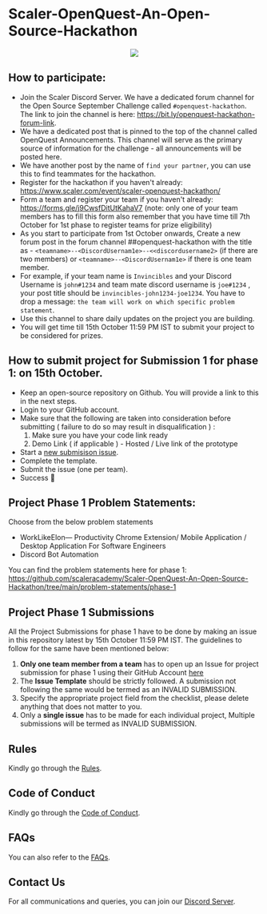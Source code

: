 # Scaler-OpenQuest-An-Open-Source-Hackathon


<a href="https://www.scaler.com/event/scaler-openquest-hackathon/">
  <p align="center">
    <img src="https://d2beiqkhq929f0.cloudfront.net/public_assets/assets/000/050/419/original/LP_Banner-100.webp?1695551810" />
  </p>
</a>

## How to participate:
- Join the Scaler Discord Server. We have a dedicated forum channel for the Open Source September Challenge called `#openquest-hackathon`.  The link to join the channel is here:  https://bit.ly/openquest-hackathon-forum-link.
- We have a dedicated post that is pinned to the top of the channel called OpenQuest Announcements. This channel will serve as the primary source of information for the challenge - all announcements will be posted here.
- We have another post by the name of ``find your partner``, you can use this to find teammates for the hackathon.
- Register for the hackathon if you haven't already: https://www.scaler.com/event/scaler-openquest-hackathon/
- Form a team and register your team if you haven't already: https://forms.gle/j9CwsfDitUtKahaV7 (note: only one of your team members has to fill this form also remember that you have time till 7th October for 1st phase to register teams for prize eligibility)
- As you start to participate from 1st October onwards, Create a new forum post in the forum channel ##openquest-hackathon with the title as - `<teamname>--<DiscordUsernam1e>--<<discordusername2>` (if there are two members) or `<teamname>--<DiscordUsernam1e>` if there is one team member.
- For example, if your team name is `Invincibles` and your Discord Username is `john#1234` and team mate discord username is `joe#1234` , your post title should be `invincibles-john1234-joe1234`. You have to drop a message:  `the team will work on which specific problem statement`.
- Use this channel to share daily updates on the project you are building.
- You will get time till 15th October 11:59 PM IST to submit your project to be considered for prizes. 



## How to submit project for Submission 1 for phase 1:  on 15th October.  
- Keep an open-source repository on Github.  You will provide a link to this in the next steps.
- Login to your GitHub account. 
- Make sure that the following are taken into consideration before submitting ( failure to do so may result in disqualification ) : 
  1. Make sure you have your code link ready 
  3. Demo Link ( if applicable ) - Hosted / Live link of the prototype
- Start a [new submisison issue](https://github.com/scaleracademy/hackx-submissions/issues/new/choose).
- Complete the template. 
- Submit the issue (one per team). 
- Success 🎉


## Project Phase 1 Problem Statements:
Choose from the below problem statements
- WorkLikeElon— Productivity Chrome Extension/ Mobile Application / Desktop Application For Software Engineers
- Discord Bot Automation

You can find the problem statements here for phase 1: https://github.com/scaleracademy/Scaler-OpenQuest-An-Open-Source-Hackathon/tree/main/problem-statements/phase-1

## Project Phase 1 Submissions
All the Project Submissions for phase 1 have to be done by making an issue in this repository latest by 15th October 11:59 PM IST. The guidelines to follow for the same have been mentioned below:
1. **Only one team member from a team** has to open up an Issue for project submission for phase 1 using their GitHub Account [here](https://github.com/scaleracademy/Scaler-OpenQuest-An-Open-Source-Hackathon/issues/new)
2. The **Issue Template** should be strictly followed. A submission not following the same would be termed as an INVALID SUBMISSION.
3. Specify the appropriate project field from the checklist, please delete anything that does not matter to you.
4. Only a **single issue** has to be made for each individual project, Multiple submissions will be termed as INVALID SUBMISSION.

## Rules
Kindly go through the [Rules](https://github.com/scaleracademy/Scaler-OpenQuest-An-Open-Source-Hackathon/blob/main/rules.md).

## Code of Conduct
Kindly go through the [Code of Conduct](https://github.com/scaleracademy/Scaler-OpenQuest-An-Open-Source-Hackathon/blob/main/codeofconduct.md).

## FAQs
You can also refer to the [FAQs](https://github.com/scaleracademy/Scaler-OpenQuest-An-Open-Source-Hackathon/blob/main/faq.md).

## Contact Us
For all communications and queries, you can join our [Discord Server](https://bit.ly/ScalerDiscord).
